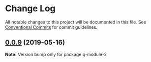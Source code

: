 # Change Log

All notable changes to this project will be documented in this file.
See [Conventional Commits](https://conventionalcommits.org) for commit guidelines.

## [0.0.9](https://github.com/jiechud/lerna-demo/compare/q-module-2@0.0.8...q-module-2@0.0.9) (2019-05-16)

**Note:** Version bump only for package q-module-2
